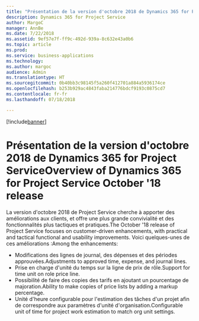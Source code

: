 ```yaml
---
title: "Présentation de la version d'octobre 2018 de Dynamics 365 for Project Service"
description: Dynamics 365 for Project Service
author: MargoC
manager: AnnBe
ms.date: 7/22/2018
ms.assetid: 9ef57e7f-ff9c-492d-939a-8c632e43a0b6
ms.topic: article
ms.prod: 
ms.service: business-applications
ms.technology: 
ms.author: margoc
audience: Admin
ms.translationtype: HT
ms.sourcegitcommit: 0b40bb3c98145f5a260f412701a884a5936174ce
ms.openlocfilehash: b253b929ac4843faba214776bdcf9193c0875cd7
ms.contentlocale: fr-fr
ms.lasthandoff: 07/18/2018

---
```


[!include[banner](../../../includes/banner.md)]

#  <a name="overview-of-dynamics-365-for-project-service-october-18-release"></a><span data-ttu-id="2bc11-103">Présentation de la version d'octobre 2018 de Dynamics 365 for Project Service</span><span class="sxs-lookup"><span data-stu-id="2bc11-103">Overview of Dynamics 365 for Project Service October '18 release</span></span>

<span data-ttu-id="2bc11-104">La version d'octobre 2018 de Project Service cherche à apporter des améliorations aux clients, et offre une plus grande convivialité et des fonctionnalités plus tactiques et pratiques.</span><span class="sxs-lookup"><span data-stu-id="2bc11-104">The October '18 release of Project Service focuses on customer-driven enhancements, with practical and tactical functional and usability improvements.</span></span> <span data-ttu-id="2bc11-105">Voici quelques-unes de ces améliorations :</span><span class="sxs-lookup"><span data-stu-id="2bc11-105">Among the enhancements:</span></span>

- <span data-ttu-id="2bc11-106">Modifications des lignes de journal, des dépenses et des périodes approuvées.</span><span class="sxs-lookup"><span data-stu-id="2bc11-106">Adjustments to approved time, expense, and journal lines.</span></span>
- <span data-ttu-id="2bc11-107">Prise en charge d'unité du temps sur la ligne de prix de rôle.</span><span class="sxs-lookup"><span data-stu-id="2bc11-107">Support for time unit on role price line.</span></span>
- <span data-ttu-id="2bc11-108">Possibilité de faire des copies des tarifs en ajoutant un pourcentage de majoration.</span><span class="sxs-lookup"><span data-stu-id="2bc11-108">Ability to make copies of price lists by adding a markup percentage.</span></span>
- <span data-ttu-id="2bc11-109">Unité d'heure configurable pour l'estimation des tâches d'un projet afin de correspondre aux paramètres d'unité d'organisation.</span><span class="sxs-lookup"><span data-stu-id="2bc11-109">Configurable unit of time for project work estimation to match org unit settings.</span></span>

